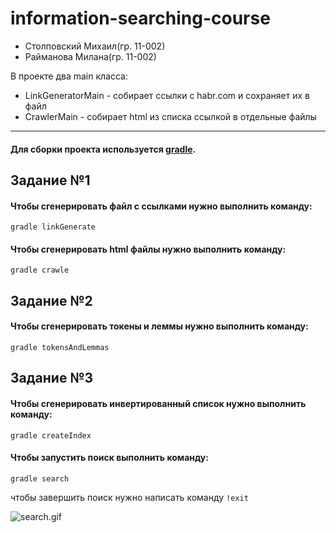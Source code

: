 # information-searching-course

- Столповский Михаил(гр. 11-002)
- Райманова Милана(гр. 11-002)

В проекте два main класса:
- LinkGeneratorMain - собирает ссылки с habr.com и сохраняет их в файл
- CrawlerMain - собирает html из списка ссылкой в отдельные файлы

---
#### Для сборки проекта используется [gradle](https://gradle.org/).

## Задание №1
#### Чтобы сгенерировать файл с ссылками нужно выполнить команду:
```
gradle linkGenerate
```

#### Чтобы сгенерировать html файлы нужно выполнить команду:
```
gradle crawle
```

## Задание №2
#### Чтобы сгенерировать токены и леммы нужно выполнить команду:
```
gradle tokensAndLemmas
```

## Задание №3
#### Чтобы сгенерировать инвертированный список нужно выполнить команду:
```
gradle сreateIndex
```

#### Чтобы запустить поиск выполнить команду:
```
gradle search
```
чтобы завершить поиск нужно написать команду `!exit`

![search.gif](search.gif)